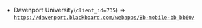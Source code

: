  - Davenport University(`client_id=735`) => [`https://davenport.blackboard.com/webapps/Bb-mobile-bb_bb60/`](https://davenport.blackboard.com/webapps/Bb-mobile-bb_bb60/)
